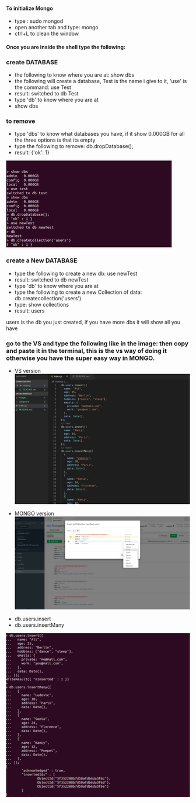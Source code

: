 #### To initialize Mongo

<ul>

<li>type : sudo mongod</li>
<li>open another tab and type: mongo</li>
<li>ctrl+L  to clean the window</li>

</ul>

#### Once you are inside the shell type the following:

### create DATABASE

<ul>
<li>the following to know where you are at:   show dbs</li>
<li>the following will create a database, Test is the name i give to it, 'use' is the command: use Test</li>
<li>result: switched to db Test</li>
<li>type 'db' to know where you are at</li>
<li>show dbs</li>
</ul>

### to remove

<ul>
<li>type 'dbs' to know what databases you have, if it show 0.000GB for all the three options is that its empty</li>
<li>type the following to remove:   db.dropDatabase();</li>
<li>result: {'ok': 1}</li>
</ul>

![image2](./images/img-exp1.jpg)

### create a New DATABASE

<ul>
<li>type the following to create a new db:  use newTest</li>
<li>result: switched to db newTest</li>
<li>type 'db' to know where you are at</li>
<li>type the following to create a new Collection of data:  db.createcollection('users')</li>
<li>type: show collections </li>
<li>result:  users</li>
</ul>
<p>users is the db you just created, if you have more dbs it will show all you have</p>

### go to the VS and type the following like in the image: then copy and paste it in the terminal, this is the vs way of doing it otherwise you have the super easy way in MONGO.

- VS version
  ![image1](./images/imageZero.jpg)

* MONGO version
  ![image2](./images/imageTwo.jpg)

<ul>

<li>db.users.insert</li>
<li>db.users.insertMany</li>

</ul>

![image2](./images/img-exp2.jpg)
